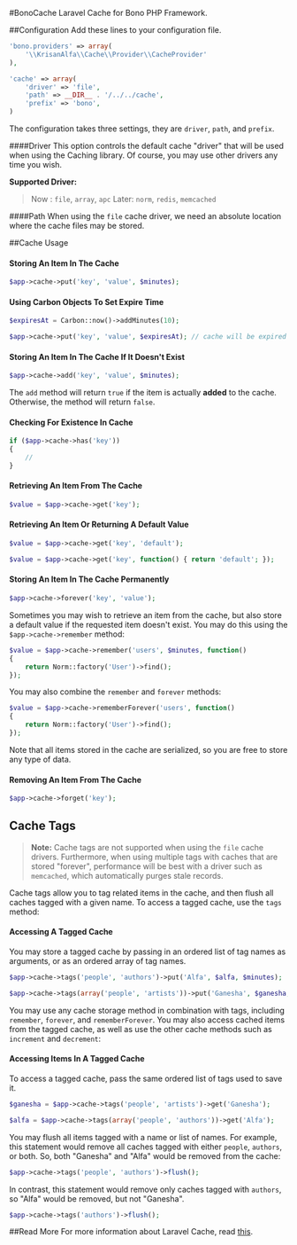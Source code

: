 #BonoCache
Laravel Cache for Bono PHP Framework.

##Configuration
Add these lines to your configuration file.
```php
'bono.providers' => array(
    '\\KrisanAlfa\\Cache\\Provider\\CacheProvider'
),

'cache' => array(
    'driver' => 'file',
    'path' => __DIR__ . '/../../cache',
    'prefix' => 'bono',
)
```

The configuration takes three settings, they are `driver`, `path`, and `prefix`.

####Driver
This option controls the default cache "driver" that will be used when using the Caching library.
Of course, you may use other drivers any time you wish.

**Supported Driver:**
> Now : `file`, `array`, `apc`
> Later: `norm`, `redis`, `memcached`


####Path
When using the `file` cache driver, we need an absolute location where the cache files may be stored.

##Cache Usage

#### Storing An Item In The Cache
```php
$app->cache->put('key', 'value', $minutes);
```

#### Using Carbon Objects To Set Expire Time
```php
$expiresAt = Carbon::now()->addMinutes(10);

$app->cache->put('key', 'value', $expiresAt); // cache will be expired at 10 minutes later
```

#### Storing An Item In The Cache If It Doesn't Exist
```php
$app->cache->add('key', 'value', $minutes);
```

The `add` method will return `true` if the item is actually **added** to the cache.
Otherwise, the method will return `false`.

#### Checking For Existence In Cache
```php
if ($app->cache->has('key'))
{
    //
}
```

#### Retrieving An Item From The Cache
```php
$value = $app->cache->get('key');
```

#### Retrieving An Item Or Returning A Default Value
```php
$value = $app->cache->get('key', 'default');

$value = $app->cache->get('key', function() { return 'default'; });
```

#### Storing An Item In The Cache Permanently
```php
$app->cache->forever('key', 'value');
```

Sometimes you may wish to retrieve an item from the cache, but also store a default value if the requested item doesn't exist. You may do this using the `$app->cache->remember` method:

```php
$value = $app->cache->remember('users', $minutes, function()
{
    return Norm::factory('User')->find();
});
```

You may also combine the `remember` and `forever` methods:

```php
$value = $app->cache->rememberForever('users', function()
{
    return Norm::factory('User')->find();
});
```

Note that all items stored in the cache are serialized, so you are free to store any type of data.

#### Removing An Item From The Cache
```php
$app->cache->forget('key');
```

## Cache Tags

> **Note:** Cache tags are not supported when using the `file` cache drivers. Furthermore, when using multiple tags with caches that are stored "forever", performance will be best with a driver such as `memcached`, which automatically purges stale records.

Cache tags allow you to tag related items in the cache, and then flush all caches tagged with a given name.
To access a tagged cache, use the `tags` method:

#### Accessing A Tagged Cache

You may store a tagged cache by passing in an ordered list of tag names as arguments, or as an ordered array of tag names.

```php
$app->cache->tags('people', 'authors')->put('Alfa', $alfa, $minutes);

$app->cache->tags(array('people', 'artists'))->put('Ganesha', $ganesha, $minutes);
```

You may use any cache storage method in combination with tags, including `remember`, `forever`, and `rememberForever`.
You may also access cached items from the tagged cache, as well as use the other cache methods such as `increment` and `decrement`:

#### Accessing Items In A Tagged Cache

To access a tagged cache, pass the same ordered list of tags used to save it.
```php
$ganesha = $app->cache->tags('people', 'artists')->get('Ganesha');

$alfa = $app->cache->tags(array('people', 'authors'))->get('Alfa');
```

You may flush all items tagged with a name or list of names.
For example, this statement would remove all caches tagged with either `people`, `authors`, or both.
So, both "Ganesha" and "Alfa" would be removed from the cache:

```php
$app->cache->tags('people', 'authors')->flush();
```

In contrast, this statement would remove only caches tagged with `authors`, so "Alfa" would be removed, but not "Ganesha".

```php
$app->cache->tags('authors')->flush();
```

##Read More
For more information about Laravel Cache, read [this](http://laravel.com/api/4.1/Illuminate/Cache/Repository.html).
